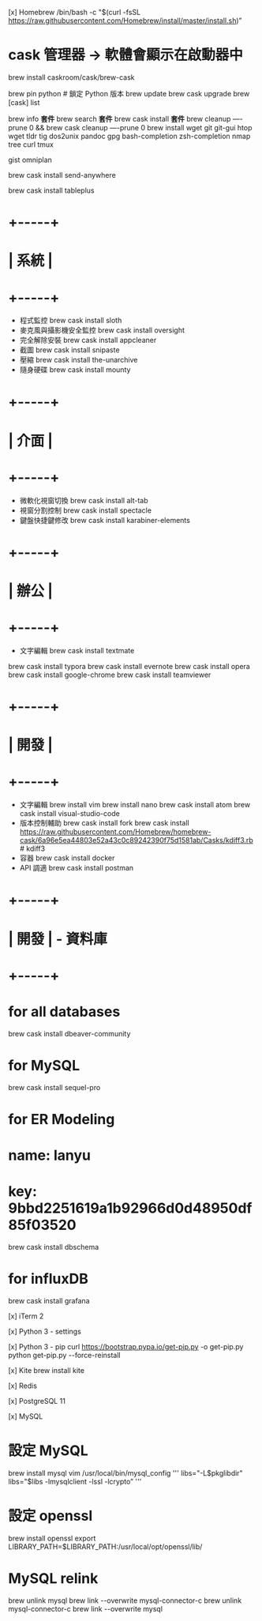 [x] Homebrew
/bin/bash -c "$(curl -fsSL https://raw.githubusercontent.com/Homebrew/install/master/install.sh)”
# cask 管理器 ->  軟體會顯示在啟動器中
brew install caskroom/cask/brew-cask

brew pin python  # 鎖定 Python 版本
brew update
brew cask upgrade
brew [cask] list

brew info **套件**
brew search **套件**
brew cask install **套件**
brew cleanup —-prune 0 && brew cask cleanup —-prune 0
brew install wget git git-gui
htop wget tldr
tig
dos2unix
pandoc
gpg
bash-completion zsh-completion nmap tree curl tmux

gist
omniplan



brew cask install send-anywhere

brew cask install tableplus


# +-----+
# | 系統 |
# +-----+
- 程式監控
brew cask install sloth
- 麥克風與攝影機安全監控
brew cask install oversight
- 完全解除安裝
brew cask install appcleaner
- 截圖
brew cask install snipaste
- 壓縮
brew cask install the-unarchive
- 隨身硬碟
brew cask install mounty


# +-----+
# | 介面 |
# +-----+
- 微軟化視窗切換
brew cask install alt-tab
- 視窗分割控制
brew cask install spectacle
- 鍵盤快捷鍵修改
brew cask install karabiner-elements



# +-----+
# | 辦公 |
# +-----+
- 文字編輯
brew cask install textmate

brew cask install typora
brew cask install evernote
brew cask install opera
brew cask install google-chrome
brew cask install teamviewer



# +-----+
# | 開發 |
# +-----+
- 文字編輯
brew install vim
brew install nano
brew cask install atom
brew cask install visual-studio-code
- 版本控制輔助
brew cask install fork
brew cask install https://raw.githubusercontent.com/Homebrew/homebrew-cask/6a96e5ea44803e52a43c0c89242390f75d1581ab/Casks/kdiff3.rb  # kdiff3
- 容器
brew cask install docker
- API 調適
brew cask install postman



# +-----+
# | 開發 | - 資料庫
# +-----+
# for all databases
brew cask install dbeaver-community
# for MySQL
brew cask install sequel-pro
# for ER Modeling
  # name: lanyu
  # key: 9bbd2251619a1b92966d0d48950df85f03520
brew cask install dbschema
# for influxDB
brew cask install grafana


[x] iTerm 2


[x] Python 3  -  settings


[x] Python 3  -  pip
curl https://bootstrap.pypa.io/get-pip.py -o get-pip.py
python get-pip.py --force-reinstall



[x] Kite
brew install kite

[x] Redis


[x] PostgreSQL 11


[x] MySQL
# 設定 MySQL
brew install mysql
vim /usr/local/bin/mysql_config
'''
libs="-L$pkglibdir"
libs="$libs -lmysqlclient -lssl -lcrypto”
'''

# 設定 openssl
brew install openssl
export LIBRARY_PATH=$LIBRARY_PATH:/usr/local/opt/openssl/lib/

# MySQL relink
brew unlink mysql
brew link --overwrite mysql-connector-c
brew unlink mysql-connector-c
brew link --overwrite mysql
